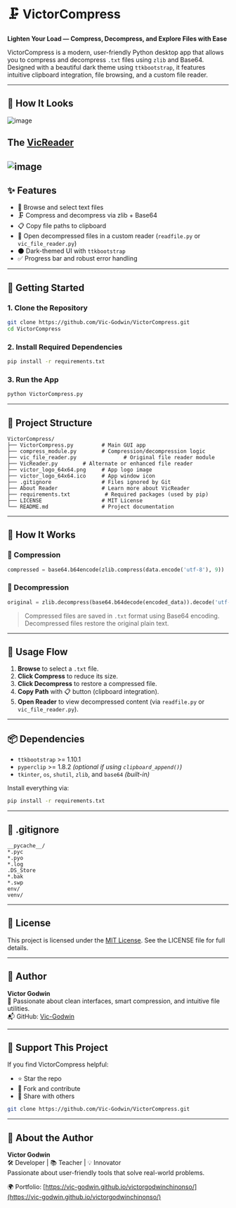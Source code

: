 # 🗜️ VictorCompress

**Lighten Your Load — Compress, Decompress, and Explore Files with Ease**

VictorCompress is a modern, user-friendly Python desktop app that allows you to compress and decompress `.txt` files using `zlib` and Base64. Designed with a beautiful dark theme using `ttkbootstrap`, it features intuitive clipboard integration, file browsing, and a custom file reader.

---

## 📸 How It Looks

![image](https://github.com/user-attachments/assets/05d1d282-3241-4b53-94f2-1c8554f5cb34)

## The [VicReader](AboutReader.md)
![image](https://github.com/user-attachments/assets/0c8005f0-e21d-4220-bcc5-c44f2c4541db)
---

## ✨ Features

- 📂 Browse and select text files
- 🗜️ Compress and decompress via zlib + Base64
- 📋 Copy file paths to clipboard
- 📖 Open decompressed files in a custom reader (`readfile.py` or `vic_file_reader.py`)
- 🌑 Dark-themed UI with `ttkbootstrap`
- ✅ Progress bar and robust error handling

---

## 🚀 Getting Started

### 1. Clone the Repository

```bash
git clone https://github.com/Vic-Godwin/VictorCompress.git
cd VictorCompress
```

### 2. Install Required Dependencies

```bash
pip install -r requirements.txt
```


### 3. Run the App

```bash
python VictorCompress.py
```

---

## 📁 Project Structure

```
VictorCompress/
├── VictorCompress.py         # Main GUI app
├── compress_module.py        # Compression/decompression logic
├── vic_file_reader.py               # Original file reader module
├── VicReader.py        # Alternate or enhanced file reader
├── victor_logo_64x64.png     # App logo image
├── victor_logo_64x64.ico     # App window icon
├── .gitignore                # Files ignored by Git
├── About Reader              # Learn more about VicReader
├── requirements.txt           # Required packages (used by pip)
├── LICENSE                   # MIT License
└── README.md                 # Project documentation
```

---

## 🧪 How It Works

### 🔹 Compression
```python
compressed = base64.b64encode(zlib.compress(data.encode('utf-8'), 9))
```

### 🔹 Decompression
```python
original = zlib.decompress(base64.b64decode(encoded_data)).decode('utf-8')
```

> Compressed files are saved in `.txt` format using Base64 encoding. Decompressed files restore the original plain text.

---

## 🔑 Usage Flow

1. **Browse** to select a `.txt` file.
2. **Click Compress** to reduce its size.
3. **Click Decompress** to restore a compressed file.
4. **Copy Path** with 📋 button (clipboard integration).
5. **Open Reader** to view decompressed content (via `readfile.py` or `vic_file_reader.py`).

---

## 📦 Dependencies

- `ttkbootstrap` >= 1.10.1
- `pyperclip` >= 1.8.2 *(optional if using `clipboard_append()`)*
- `tkinter`, `os`, `shutil`, `zlib`, and `base64` *(built-in)*

Install everything via:
```bash
pip install -r requirements.txt
```

---

## 📘 .gitignore

```
__pycache__/
*.pyc
*.pyo
*.log
.DS_Store
*.bak
*.swp
env/
venv/
```

---

## 📜 License

This project is licensed under the [MIT License](LICENSE). See the LICENSE file for full details.

---

## 🙌 Author

**Victor Godwin**  
🎯 Passionate about clean interfaces, smart compression, and intuitive file utilities.  
📬 GitHub: [Vic-Godwin](https://github.com/Vic-Godwin)

---

## 🌟 Support This Project

If you find VictorCompress helpful:

- ⭐ Star the repo
- 🍴 Fork and contribute
- 🔁 Share with others

```bash
git clone https://github.com/Vic-Godwin/VictorCompress.git
```

---

## 🙌 About the Author

**Victor Godwin**  
🛠️ Developer | 📚 Teacher | 💡 Innovator  
Passionate about user-friendly tools that solve real-world problems.

🌍 Portfolio: [https://vic-godwin.github.io/victorgodwinchinonso/](https://vic-godwin.github.io/victorgodwinchinonso/)
